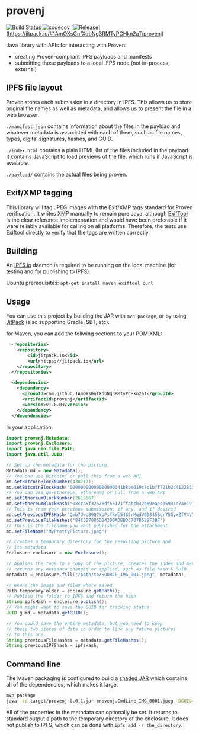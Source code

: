 # provenj

[![Build Status](https://travis-ci.org/1AmOXsGnfXdbNg3RMTyPCHkn2aT/provenj.svg?branch=master)](https://travis-ci.org/1AmOXsGnfXdbNg3RMTyPCHkn2aT/provenj)
[![codecov](https://codecov.io/gh/1AmOXsGnfXdbNg3RMTyPCHkn2aT/provenj/branch/master/graph/badge.svg)](https://codecov.io/gh/1AmOXsGnfXdbNg3RMTyPCHkn2aT/provenj)
[![Release](https://jitpack.io/v/1AmOXsGnfXdbNg3RMTyPCHkn2aT/provenj.svg)]
(https://jitpack.io/#1AmOXsGnfXdbNg3RMTyPCHkn2aT/provenj)

Java library with APIs for interacting with Proven:
* creating Proven-compliant IPFS payloads and manifests
* submitting those payloads to a local IFPS node (not in-process, external)

## IPFS file layout
Proven stores each submission in a directory in IPFS. This allows us to store
original file names as well as metadata, and allows us to present the file
in a web browser.

`./manifest.json` contains information about the files in the payload and
whatever metadata is associated with each of them, such as file names, types,
digital signatures, hashes, and GUID.

`./index.html` contains a plain HTML list of the files included in the payload. It contains JavaScript to load previews of the file, which runs if JavaScript is available.

`./payload/` contains the actual files being proven.

## Exif/XMP tagging
This library will tag JPEG images with the Exif/XMP tags standard for Proven verification.  It writes XMP manually to remain pure Java, although [ExifTool](http://www.sno.phy.queensu.ca/~phil/exiftool/) is the clear reference implementation and would have been preferable if it were reliably available for calling on all platforms. Therefore, the tests use Exiftool directly to verify that the tags are written correctly.

## Building

An [IPFS.io](https://ipfs.io) daemon is required to be running on the local machine (for testing and for publishing to IPFS).

Ubuntu prerequisites:
`apt-get install maven exiftool curl`

## Usage
You can use this project by building the JAR with `mvn package`, or by using [JitPack](https://jitpack.io/#1AmOXsGnfXdbNg3RMTyPCHkn2aT/provenj/) (also supporting Gradle, SBT, etc).

for Maven, you can add the follwing sections to your POM.XML:
```xml
  <repositories>
    <repository>
        <id>jitpack.io</id>
        <url>https://jitpack.io</url>
    </repository>
  </repositories>

  <dependencies>
    <dependency>
      <groupId>com.github.1AmOXsGnfXdbNg3RMTyPCHkn2aT</groupId>
      <artifactId>provenj</artifactId>
      <version>v1.0.0</version>
    </dependency>
  </dependencies>
```
In your application:

```java
import provenj.Metadata;
import provenj.Enclosure;
import java.nio.file.Path;
import java.util.UUID;

// Set up the metadata for the picture.
Metadata md = new Metadata();
// You can use Bitcoinj or pull this from a web API
md.setBitcoinBlockNumber(438712);
md.setBitcoinBlockHash("00000000000000000341b8be019c7c1bff721b2d412285ab796ef5ab2ae36213")
// You can use go-ethereum, ethereumj or pull from a web API
md.setEthereumBlockNumber(2619567)
md.setEthereumBlockHash("0xcca5f32676df55171ffabcb32b69eaec0593ce7ae1912228656bd8e213475ecb")
// This is from your previous submission, if any, and if desired
md.setPreviousIPFSHash("Qmb7Uwc39Q7YpPsfkWj54S2rMgdV6D845Sgr75GyxZfV4V")
md.setPreviousFileHashes("84C5B7886D243D0ADBB3C707B629F3BF")
// This is the filename you want published for the attachment
md.setFileName("MyPrettyPicture.jpeg")

// Creates a temporary directory for the resulting picture and
// its metadata
Enclosure enclosure = new Enclosure();

// Applies the tags to a copy of the picture, creates the index and metadata;
// returns any metadata changed or applied, such as file hash & GUID
metadata = enclosure.fill("/path/to/SOURCE_IMG_001.jpeg", metadata);

// Where the image and files where saved
Path temporaryFolder = enclosure.getPath();
// Publish the folder to IPFS and return the hash
String ipfsHash = enclosure.publish();
// You might want to save the GUID for tracking status
UUID guid = metadata.getGUID();

// You could save the entire metadata, but you need to keep
// these two pieces of data in order to link any future pictures
// to this one.
String previousFileHashes = metadata.getFileHashes();
String previousIPFShash = ipfsHash;

```

## Command line
The Maven packaging is configured to build a [shaded JAR](https://maven.apache.org/plugins/maven-shade-plugin/usage.html) which contains all of the dependencies, which makes it large.
```sh
mvn package 
java -cp target/provenj-0.0.1.jar provenj.CmdLine IMG_0001.jpeg -DGUID=7e26a501-30fb-4775-a494-c42691dc21e9 -DBitcoinBlockNumber=10101 -DFileName=MemePic.jpg
```
All of the properties in the metadata can optionally be set.  It returns to standard output a path to the temporary directory of the enclosure.  It does not publish to IPFS, which can be done with `ipfs add -r the_directory`.
